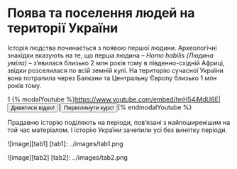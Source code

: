Поява та поселення людей на території України
=============================================
Історія людства починається з появою першої людини. Археологічні
знахідки вказують на те, що перша людина – *Homo habilis (Людина
уміла)* – з’явилася близько 2 млн років тому в південно-східній Африці,
звідки розселилася по всій земній кулі. На територію сучасної України
вона потрапила через Балкани та Центральну Європу близько 1 млн років
тому.

1
{% modalYoutube %}https://www.youtube.com/embed/hnH54iMdU8E|<button class="but">Дивитися відео!</button>|<a href="https://study.ed-era.com/courses/EdEra/U101/u101/about?_ga=1.114888067.566412928.1427025710"><button class="but">Переглянути курс!</button></a>{% endmodalYoutube %} 

Прадавню історію поділяють на періоди, пов’язані з найпоширенішим на той
час матеріалом. І історію України зачепили усі без винятку періоди.


![image][tab1]
[tab1]: ../images/tab1.png



![image][tab2]
[tab2]: ../images/tab2.png
